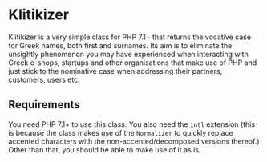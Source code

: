 # Klitikizer

Klitikizer is a very simple class for PHP 7.1+ that returns the vocative case for Greek names, both first and surnames. Its aim is to eliminate the unsightly phenomenon you may have experienced when interacting with Greek e-shops, startups and other organisations that make use of PHP and just stick to the nominative case when addressing their partners, customers, users etc.

## Requirements

You need PHP 7.1+ to use this class. You also need the `intl` extension (this is because the class makes use of the `Normalizer` to quickly replace accented characters with the non-accented/decomposed versions thereof.) Other than that, you should be able to make use of it as is.